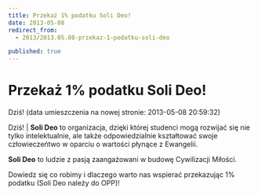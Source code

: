 ```yaml
---
title: Przekaż 1% podatku Soli Deo!
date: 2013-05-08
redirect_from: 
  - 2013/2013.05.08-przekaz-1-podatku-soli-deo

published: true
---
```




# Przekaż 1% podatku Soli Deo!

<time>Dziś! (data umieszczenia na nowej stronie: 2013-05-08 20:59:32)</time>

Dziś! | 
**Soli Deo** to organizacja, dzięki której studenci mogą rozwijać się nie tylko intelektualnie, ale także odpowiedzialnie kształtować swoje człowieczeńtwo w oparciu o wartości płynące z Ewangelii.

**Soli Deo** to ludzie z pasją zaangażowani w budowę Cywilizacji Miłości.

Dowiedz się co robimy i dlaczego warto nas wspierać przekazując 1% podatku (Soli Deo należy do OPP)! 


<!--{{json:{"created_date":"2013-05-08 20:59:32","publish_down":"0000-00-00 00:00:00","id":"1018"}}}-->